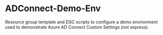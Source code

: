 # ADConnect-Demo-Env
Resource group template and DSC scripts to configure a demo environment used to demonstrate Azure AD Connect Custom Settings (not express).
